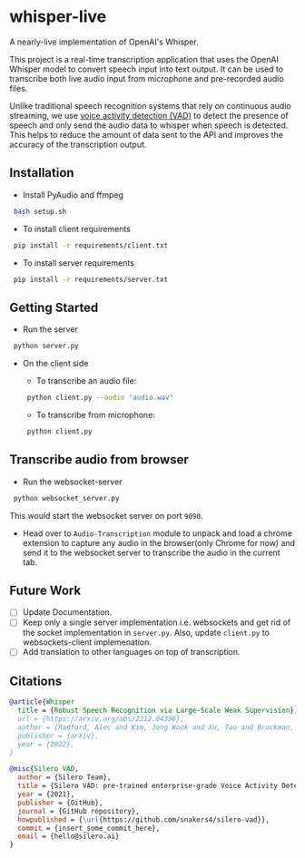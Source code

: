 # whisper-live
A nearly-live implementation of OpenAI's Whisper.

This project is a real-time transcription application that uses the OpenAI Whisper model to convert speech input into text output. It can be used to transcribe both live audio input from microphone and pre-recorded audio files.

Unlike traditional speech recognition systems that rely on continuous audio streaming, we use [voice activity detection (VAD)](https://github.com/snakers4/silero-vad) to detect the presence of speech and only send the audio data to whisper when speech is detected. This helps to reduce the amount of data sent to the API and improves the accuracy of the transcription output.

## Installation
- Install PyAudio and ffmpeg
```bash
 bash setup.sh
```

- To install client requirements
```bash
 pip install -r requirements/client.txt
```

- To install server requirements
```bash
 pip install -r requirements/server.txt
```

## Getting Started
- Run the server
```bash
 python server.py
```

- On the client side
    - To transcribe an audio file:
    ```bash
     python client.py --audio "audio.wav"
    ```

    - To transcribe from microphone:
    ```bash
     python client.py
    ```


## Transcribe audio from browser
- Run the websocket-server
```bash
 python websocket_server.py
```
This would start the websocket server on port ```9090```.

- Head over to ```Audio-Transcription``` module to unpack and load a chrome extension to capture any audio in the browser(only Chrome for now) and send it to the websocket server to transcribe the audio in the current tab.

## Future Work
- [ ] Update Documentation.
- [ ] Keep only a single server implementation i.e. websockets and get rid of the socket implementation in ```server.py```. Also, update ```client.py``` to websockets-client implemenation.
- [ ] Add translation to other languages on top of transcription.

## Citations
```bibtex
@article{Whisper
  title = {Robust Speech Recognition via Large-Scale Weak Supervision},
  url = {https://arxiv.org/abs/2212.04356},
  author = {Radford, Alec and Kim, Jong Wook and Xu, Tao and Brockman, Greg and McLeavey, Christine and Sutskever, Ilya},
  publisher = {arXiv},  
  year = {2022},
}
```

```bibtex
@misc{Silero VAD,
  author = {Silero Team},
  title = {Silero VAD: pre-trained enterprise-grade Voice Activity Detector (VAD), Number Detector and Language Classifier},
  year = {2021},
  publisher = {GitHub},
  journal = {GitHub repository},
  howpublished = {\url{https://github.com/snakers4/silero-vad}},
  commit = {insert_some_commit_here},
  email = {hello@silero.ai}
}